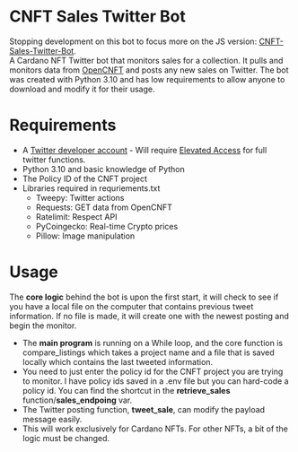 # CNFT Sales Twitter Bot
Stopping development on this bot to focus more on the JS version: [CNFT-Sales-Twitter-Bot](https://github.com/OishiMula/CNFT-Sales-Twitter-Bot).<br>
A Cardano NFT Twitter bot that monitors sales for a collection. It pulls and monitors data from [OpenCNFT](https://opencnft.io/) and posts any new sales on Twitter. The bot was created with Python 3.10 and has low requirements to allow anyone to download and modify it for their usage.<br>

# Requirements
* A [Twitter developer account](https://developer.twitter.com/) - Will require [Elevated Access](https://developer.twitter.com/en/portal/products/elevated) for full twitter functions.
* Python 3.10 and basic knowledge of Python
* The Policy ID of the CNFT project
* Libraries required in requriements.txt
  * Tweepy: Twitter actions
  * Requests: GET data from OpenCNFT
  * Ratelimit: Respect API
  * PyCoingecko: Real-time Crypto prices
  * Pillow: Image manipulation

# Usage
The <b>core logic</b> behind the bot is upon the first start, it will check to see if you have a local file on the computer that contains previous tweet information. If no file is made, it will create one with the newest posting and begin the monitor.<br>

* The <b>main program</b> is running on a While loop, and the core function is compare_listings which takes a project name and a file that is saved locally which contains the last tweeted information.<br>
* You need to just enter the policy id for the CNFT project you are trying to monitor. I have policy ids saved in a .env file but you can hard-code a policy id. You can find the shortcut in the <b>retrieve_sales</b> function/<b>sales_endpoing</b> var.<br>
* The Twitter posting function, <b>tweet_sale</b>, can modify the payload message easily.<br>
* This will work exclusively for Cardano NFTs. For other NFTs, a bit of the logic must be changed.
